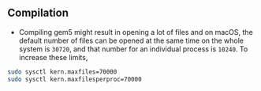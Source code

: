 ## Compilation

- Compiling gem5 might result in opening a lot of files and on macOS, the default number of files can be opened
at the same time on the whole system is `30720`, and that number for an individual process is `10240`.
To increase these limits,
```sh
sudo sysctl kern.maxfiles=70000
sudo sysctl kern.maxfilesperproc=70000
```
